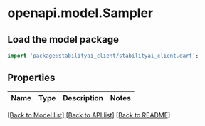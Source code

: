 # openapi.model.Sampler

## Load the model package
```dart
import 'package:stabilityai_client/stabilityai_client.dart';
```

## Properties
| Name | Type | Description | Notes |
|------|------|-------------|-------|

[[Back to Model list]](../README.md#documentation-for-models) [[Back to API list]](../README.md#documentation-for-api-endpoints) [[Back to README]](../README.md)


